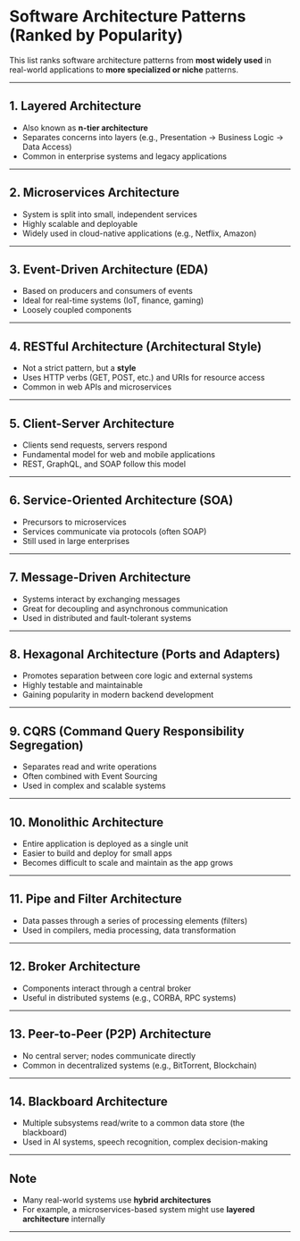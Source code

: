 #  Software Architecture Patterns (Ranked by Popularity)

This list ranks software architecture patterns from **most widely used** in real-world applications to **more specialized or niche** patterns.

---

## 1. Layered Architecture

- Also known as **n-tier architecture**
- Separates concerns into layers (e.g., Presentation → Business Logic → Data Access)
- Common in enterprise systems and legacy applications

---

## 2. Microservices Architecture

- System is split into small, independent services
- Highly scalable and deployable
- Widely used in cloud-native applications (e.g., Netflix, Amazon)

---

## 3. Event-Driven Architecture (EDA)

- Based on producers and consumers of events
- Ideal for real-time systems (IoT, finance, gaming)
- Loosely coupled components

---

## 4. RESTful Architecture (Architectural Style)

- Not a strict pattern, but a **style**
- Uses HTTP verbs (GET, POST, etc.) and URIs for resource access
- Common in web APIs and microservices

---

## 5. Client-Server Architecture

- Clients send requests, servers respond
- Fundamental model for web and mobile applications
- REST, GraphQL, and SOAP follow this model

---

## 6. Service-Oriented Architecture (SOA)

- Precursors to microservices
- Services communicate via protocols (often SOAP)
- Still used in large enterprises

---

## 7. Message-Driven Architecture

- Systems interact by exchanging messages
- Great for decoupling and asynchronous communication
- Used in distributed and fault-tolerant systems

---

## 8. Hexagonal Architecture (Ports and Adapters)

- Promotes separation between core logic and external systems
- Highly testable and maintainable
- Gaining popularity in modern backend development

---

## 9. CQRS (Command Query Responsibility Segregation)

- Separates read and write operations
- Often combined with Event Sourcing
- Used in complex and scalable systems

---

## 10. Monolithic Architecture

- Entire application is deployed as a single unit
- Easier to build and deploy for small apps
- Becomes difficult to scale and maintain as the app grows

---

## 11. Pipe and Filter Architecture

- Data passes through a series of processing elements (filters)
- Used in compilers, media processing, data transformation

---

## 12. Broker Architecture

- Components interact through a central broker
- Useful in distributed systems (e.g., CORBA, RPC systems)

---

## 13. Peer-to-Peer (P2P) Architecture

- No central server; nodes communicate directly
- Common in decentralized systems (e.g., BitTorrent, Blockchain)

---

## 14. Blackboard Architecture

- Multiple subsystems read/write to a common data store (the blackboard)
- Used in AI systems, speech recognition, complex decision-making

---

## Note

- Many real-world systems use **hybrid architectures**
- For example, a microservices-based system might use **layered architecture** internally

---
